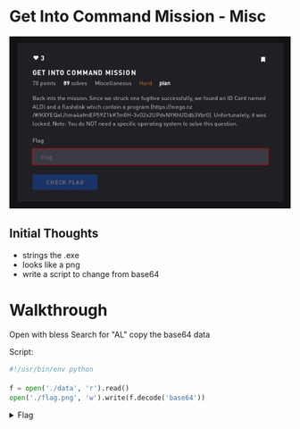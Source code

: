 # Get Into Command Mission - Misc

![Title](images/title.png)

## Initial Thoughts

* strings the .exe
* looks like a png
* write a script to change from base64

# Walkthrough

Open with bless
Search for "AL"
copy the base64 data

Script:

```python
#!/usr/bin/env python

f = open('./data', 'r').read()
open('./flag.png', 'w').write(f.decode('base64'))
```

<details>
	<summary>Flag</summary>

![flag](images/flag.png)
</details>
